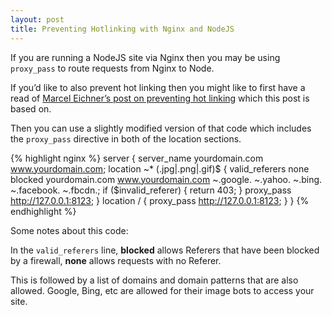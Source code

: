 ```yaml
---
layout: post
title: Preventing Hotlinking with Nginx and NodeJS
---
```


If you are running a NodeJS site via Nginx then you may be using `proxy_pass` 
to route requests from Nginx to Node.

If you’d like to also prevent hot linking then you might like to first have a 
read of [Marcel Eichner’s post on preventing hot linking](http://blog.marceleichner.de/post/11609022896/prevent-hotlinking-but-enable-facebook-and-google) 
which this post is based on.

Then you can use a slightly modified version of that code which includes the 
`proxy_pass` directive in both of the location sections.

{% highlight nginx %}
server {
    server_name yourdomain.com www.yourdomain.com;
    location ~* (\.jpg|\.png|\.gif)$ {
        valid_referers none blocked yourdomain.com www.yourdomain.com ~\.google\. ~\.yahoo\. ~\.bing\. ~\.facebook\. ~\.fbcdn\.;
        if ($invalid_referer) {
            return 403;
        }
        proxy_pass http://127.0.0.1:8123;
    }
    location / {
        proxy_pass http://127.0.0.1:8123;
    }
}
{% endhighlight %}


Some notes about this code:

In the `valid_referers` line, **blocked** allows Referers that have been 
blocked by a firewall, **none** allows requests with no Referer.

This is followed by a list of domains and domain patterns that are also allowed.
Google, Bing, etc are allowed for their image bots to access your site.

